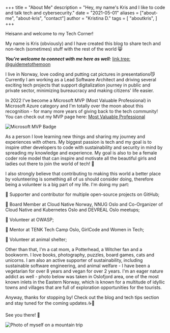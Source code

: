 +++
title = "About Me"
description = "Hey, my name's Kris and I like to code and talk tech and cybersecurity."
date = "2021-05-01"
aliases = ["about-me", "about-kris", "contact"]
author = "Kristina D."
tags = [
    "aboutkris",
]
+++


Heisann and welcome to my Tech Corner!

My name is Kris (obviously) and I have created this blog to share tech and non-tech (sometimes) stuff with the rest of the world 😸

***You're welcome to connect with me here as well:*** [link.tree: @guidemetothemoon](https://linktr.ee/guidemetothemoon)

I live in Norway, love coding and putting cat pictures in presentations😼 Currently I am working as a Lead Software Architect and driving several exciting tech projects that support digitalization journey in public and private sector, minimizing bureaucracy and making citizens' life easier.

In 2022 I\'ve become a Microsoft MVP (Most Valuable Professional) in Microsoft Azure category and I\'m totally over the moon about this recognition - for many more years of giving back to the tech community! You can check out my MVP page here: [Most Valuable Professional](https://mvp.microsoft.com/en-us/PublicProfile/5004929?fullName=Kristina%20Devochko)

![Microsoft MVP Badge](../images/mvp_badge1.png)

As a person I love learning new things and sharing my journey and experiences with others. My biggest passion is tech and my goal is to inspire other developers to code with sustainability and security in mind by spreading my knowledge and experience. My goal is also to be a female coder role model that can inspire and motivate all the beautiful girls and ladies out there to join the world of tech! 💖

I also strongly believe that contributing to making this world a better place by volunteering is something all of us should consider doing, therefore being a volunteer is a big part of my life. I\'m doing my part:

🌱 Supporter and contributor for multiple open-source projects on GitHub;

🌱 Board Member at Cloud Native Norway, NNUG Oslo and Co-Organizer of Cloud Native and Kubernetes Oslo and DEVREAL Oslo meetups;

🌱 Volunteer at OWASP;

🌱 Mentor at TENK Tech Camp Oslo, GirlCode and Women in Tech;

🌱 Volunteer at animal shelter;

Other than that, I\'m a cat mom, a Potterhead, a Witcher fan and a bookworm. I love books, photography, puzzles, board games, cats and unicorns. I am also an active supporter of sustainability, including sustainable software engineering, and animal welfare - I have been a vegetarian for over 8 years and vegan for over 2 years. I\'m an eager nature addict as well - photo below was taken in Oslofjord area, one of the most known inlets in the Eastern Norway, which is known for a multitude of idyllic towns and villages that are full of exploration opportunities for the tourists.

Anyway, thanks for stopping by! Check out the blog and tech tips section and stay tuned for the coming updates.☕🦾

See you there! 🤗

![Photo of myself on a mountain trip](../images/about.jpg)